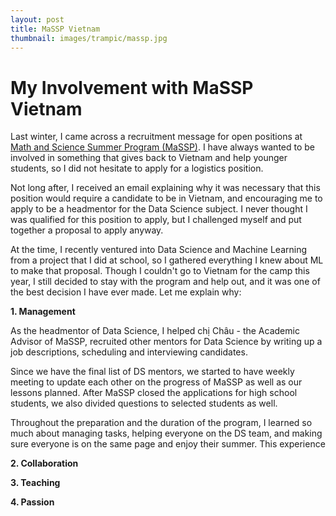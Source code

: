 ```yaml
---
layout: post
title: MaSSP Vietnam
thumbnail: images/trampic/massp.jpg
---
```


# My Involvement with MaSSP Vietnam


Last winter, I came across a recruitment message for open positions at [Math and Science Summer Program (MaSSP)](https://www.masspvn.com/). I have always wanted to be involved in something that gives back to Vietnam and help younger students, so I did not hesitate to apply for a logistics position.

Not long after, I received an email explaining why it was necessary that this position would require a candidate to be in Vietnam, and encouraging me to apply to be a headmentor for the Data Science subject. I never thought I was qualified for this position to apply, but I challenged myself and put together a proposal to apply anyway.

At the time, I recently ventured into Data Science and Machine Learning from a project that I did at school, so I gathered everything I knew about ML to make that proposal. Though I couldn't go to Vietnam for the camp this year, I still decided to stay with the program and help out, and it was one of the best decision I have ever made. Let me explain why:

__1. Management__

As the headmentor of Data Science, I helped chị Châu - the Academic Advisor of MaSSP, recruited other mentors for Data Science by writing up a job descriptions, scheduling and interviewing candidates.

Since we have the final list of DS mentors, we started to have weekly meeting to update each other on the progress of MaSSP as well as our lessons planned. After MaSSP closed the applications for high school students, we also divided questions to selected students as well.

Throughout the preparation and the duration of the program, I learned so much about managing tasks, helping everyone on the DS team, and making sure everyone is on the same page and enjoy their summer. This experience 

__2. Collaboration__

__3. Teaching__

__4. Passion__
